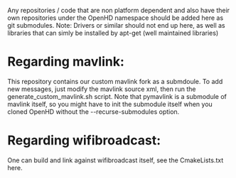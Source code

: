 Any repositories / code that are non platform dependent and also have their own repositories under the
OpenHD namespace should be added here as git submodules.
Note: Drivers or similar should not end up here, as well as libraries that can simly be installed by apt-get
(well maintained libraries)

# Regarding mavlink:
This repository contains our custom mavlink fork as a submdoule. To add new messages, just modify the mavlink source xml,
then run the generate_custom_mavlink.sh script. Note that pymavlink is a submodule of mavlink itself, so you might have
to init the submodule itself when you cloned OpenHD without the --recurse-submodules option.

# Regarding wifibroadcast:
One can build and link against wifibroadcast itself, see the CmakeLists.txt here.


